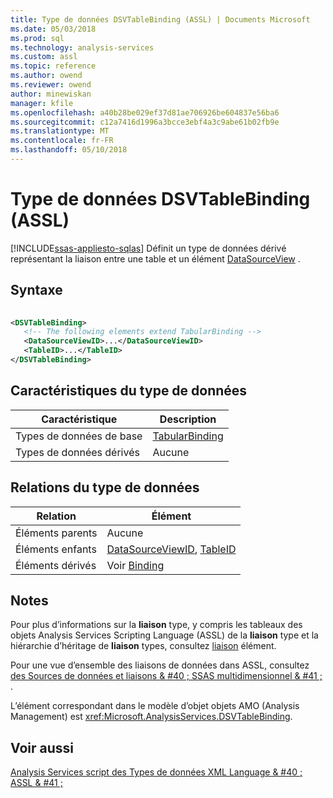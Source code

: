 ```yaml
---
title: Type de données DSVTableBinding (ASSL) | Documents Microsoft
ms.date: 05/03/2018
ms.prod: sql
ms.technology: analysis-services
ms.custom: assl
ms.topic: reference
ms.author: owend
ms.reviewer: owend
author: minewiskan
manager: kfile
ms.openlocfilehash: a40b28be029ef37d81ae706926be604837e56ba6
ms.sourcegitcommit: c12a7416d1996a3bcce3ebf4a3c9abe61b02fb9e
ms.translationtype: MT
ms.contentlocale: fr-FR
ms.lasthandoff: 05/10/2018
---
```

# <a name="dsvtablebinding-data-type-assl"></a>Type de données DSVTableBinding (ASSL)
[!INCLUDE[ssas-appliesto-sqlas](../../../includes/ssas-appliesto-sqlas.md)]
  Définit un type de données dérivé représentant la liaison entre une table et un élément [DataSourceView](../../../analysis-services/scripting/objects/datasourceview-element-assl.md) .  
  
## <a name="syntax"></a>Syntaxe  
  
```xml  
  
<DSVTableBinding>  
   <!-- The following elements extend TabularBinding -->  
   <DataSourceViewID>...</DataSourceViewID>  
   <TableID>...</TableID>  
</DSVTableBinding>  
```  
  
## <a name="data-type-characteristics"></a>Caractéristiques du type de données  
  
|Caractéristique|Description|  
|--------------------|-----------------|  
|Types de données de base|[TabularBinding](../../../analysis-services/scripting/data-type/tabularbinding-data-type-assl.md)|  
|Types de données dérivés|Aucune|  
  
## <a name="data-type-relationships"></a>Relations du type de données  
  
|Relation|Élément|  
|------------------|-------------|  
|Éléments parents|Aucune|  
|Éléments enfants|[DataSourceViewID](../../../analysis-services/scripting/properties/datasourceviewid-element-assl.md), [TableID](../../../analysis-services/scripting/properties/tableid-element-assl.md)|  
|Éléments dérivés|Voir [Binding](../../../analysis-services/scripting/data-type/binding-data-type-assl.md)|  
  
## <a name="remarks"></a>Notes  
 Pour plus d’informations sur la **liaison** type, y compris les tableaux des objets Analysis Services Scripting Language (ASSL) de la **liaison** type et la hiérarchie d’héritage de **liaison** types, consultez [liaison](../../../analysis-services/scripting/data-type/binding-data-type-assl.md) élément.  
  
 Pour une vue d’ensemble des liaisons de données dans ASSL, consultez [des Sources de données et liaisons & #40 ; SSAS multidimensionnel & #41 ; ](../../../analysis-services/multidimensional-models/data-sources-and-bindings-ssas-multidimensional.md).  
  
 L’élément correspondant dans le modèle d’objet objets AMO (Analysis Management) est <xref:Microsoft.AnalysisServices.DSVTableBinding>.  
  
## <a name="see-also"></a>Voir aussi  
 [Analysis Services script des Types de données XML Language & #40 ; ASSL & #41 ;](../../../analysis-services/scripting/data-type/analysis-services-scripting-language-xml-data-types-assl.md)  
  
  
